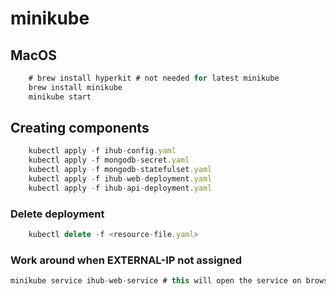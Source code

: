 # minikube

## MacOS

```js
    # brew install hyperkit # not needed for latest minikube
    brew install minikube
    minikube start
```

## Creating components

```js
    kubectl apply -f ihub-config.yaml
    kubectl apply -f mongodb-secret.yaml
    kubectl apply -f mongodb-statefulset.yaml
    kubectl apply -f ihub-web-deployment.yaml
    kubectl apply -f ihub-api-deployment.yaml
```

### Delete deployment

```js
    kubectl delete -f <resource-file.yaml>
```

### Work around when EXTERNAL-IP not assigned

```js
minikube service ihub-web-service # this will open the service on browser
```
